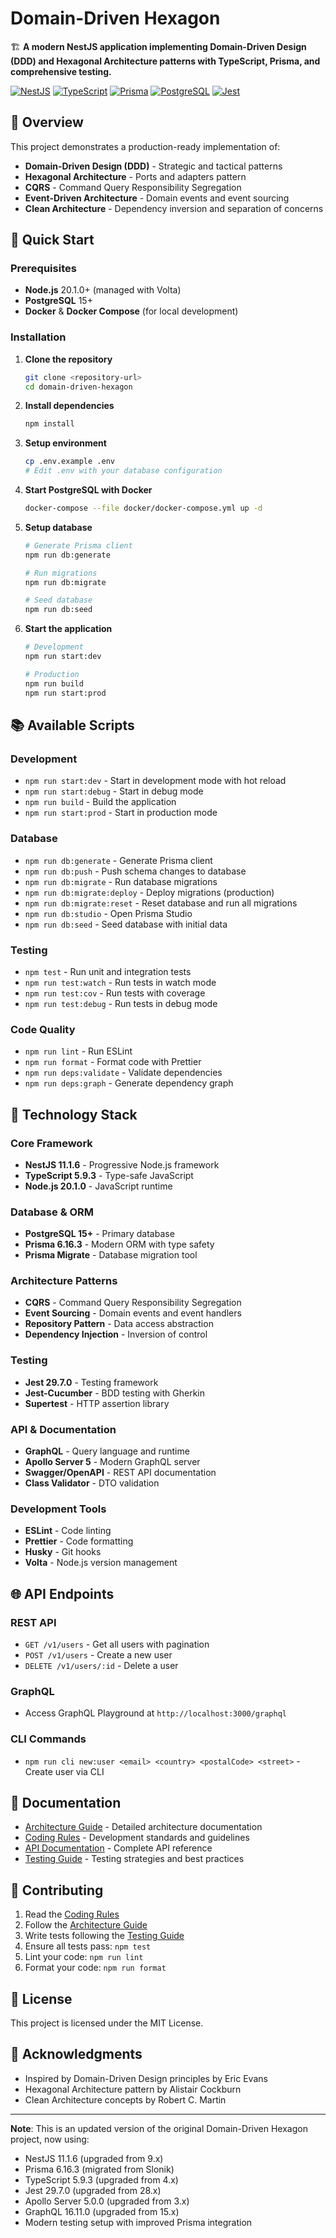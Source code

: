 # Domain-Driven Hexagon

🏗️ **A modern NestJS application implementing Domain-Driven Design (DDD) and Hexagonal Architecture patterns with TypeScript, Prisma, and comprehensive testing.**

[![NestJS](https://img.shields.io/badge/NestJS-11.1.6-red.svg)](https://nestjs.com/)
[![TypeScript](https://img.shields.io/badge/TypeScript-5.9.3-blue.svg)](https://www.typescriptlang.org/)
[![Prisma](https://img.shields.io/badge/Prisma-6.16.3-green.svg)](https://www.prisma.io/)
[![PostgreSQL](https://img.shields.io/badge/PostgreSQL-15+-blue.svg)](https://www.postgresql.org/)
[![Jest](https://img.shields.io/badge/Jest-29.7.0-orange.svg)](https://jestjs.io/)

## 🎯 Overview

This project demonstrates a production-ready implementation of:

- **Domain-Driven Design (DDD)** - Strategic and tactical patterns
- **Hexagonal Architecture** - Ports and adapters pattern
- **CQRS** - Command Query Responsibility Segregation
- **Event-Driven Architecture** - Domain events and event sourcing
- **Clean Architecture** - Dependency inversion and separation of concerns

## 🚀 Quick Start

### Prerequisites

- **Node.js** 20.1.0+ (managed with Volta)
- **PostgreSQL** 15+
- **Docker** & **Docker Compose** (for local development)

### Installation

1. **Clone the repository**
   ```bash
   git clone <repository-url>
   cd domain-driven-hexagon
   ```

2. **Install dependencies**
   ```bash
   npm install
   ```

3. **Setup environment**
   ```bash
   cp .env.example .env
   # Edit .env with your database configuration
   ```

4. **Start PostgreSQL with Docker**
   ```bash
   docker-compose --file docker/docker-compose.yml up -d
   ```

5. **Setup database**
   ```bash
   # Generate Prisma client
   npm run db:generate
   
   # Run migrations
   npm run db:migrate
   
   # Seed database
   npm run db:seed
   ```

6. **Start the application**
   ```bash
   # Development
   npm run start:dev
   
   # Production
   npm run build
   npm run start:prod
   ```

## 📚 Available Scripts

### Development
- `npm run start:dev` - Start in development mode with hot reload
- `npm run start:debug` - Start in debug mode
- `npm run build` - Build the application
- `npm run start:prod` - Start in production mode

### Database
- `npm run db:generate` - Generate Prisma client
- `npm run db:push` - Push schema changes to database
- `npm run db:migrate` - Run database migrations
- `npm run db:migrate:deploy` - Deploy migrations (production)
- `npm run db:migrate:reset` - Reset database and run all migrations
- `npm run db:studio` - Open Prisma Studio
- `npm run db:seed` - Seed database with initial data

### Testing
- `npm test` - Run unit and integration tests
- `npm run test:watch` - Run tests in watch mode
- `npm run test:cov` - Run tests with coverage
- `npm run test:debug` - Run tests in debug mode

### Code Quality
- `npm run lint` - Run ESLint
- `npm run format` - Format code with Prettier
- `npm run deps:validate` - Validate dependencies
- `npm run deps:graph` - Generate dependency graph

## 🔧 Technology Stack

### Core Framework
- **NestJS 11.1.6** - Progressive Node.js framework
- **TypeScript 5.9.3** - Type-safe JavaScript
- **Node.js 20.1.0** - JavaScript runtime

### Database & ORM
- **PostgreSQL 15+** - Primary database
- **Prisma 6.16.3** - Modern ORM with type safety
- **Prisma Migrate** - Database migration tool

### Architecture Patterns
- **CQRS** - Command Query Responsibility Segregation
- **Event Sourcing** - Domain events and event handlers
- **Repository Pattern** - Data access abstraction
- **Dependency Injection** - Inversion of control

### Testing
- **Jest 29.7.0** - Testing framework
- **Jest-Cucumber** - BDD testing with Gherkin
- **Supertest** - HTTP assertion library

### API & Documentation
- **GraphQL** - Query language and runtime
- **Apollo Server 5** - Modern GraphQL server
- **Swagger/OpenAPI** - REST API documentation
- **Class Validator** - DTO validation

### Development Tools
- **ESLint** - Code linting
- **Prettier** - Code formatting
- **Husky** - Git hooks
- **Volta** - Node.js version management

## 🌐 API Endpoints

### REST API
- `GET /v1/users` - Get all users with pagination
- `POST /v1/users` - Create a new user
- `DELETE /v1/users/:id` - Delete a user

### GraphQL
- Access GraphQL Playground at `http://localhost:3000/graphql`

### CLI Commands
- `npm run cli new:user <email> <country> <postalCode> <street>` - Create user via CLI

## 📖 Documentation

- [Architecture Guide](docs/architecture.md) - Detailed architecture documentation
- [Coding Rules](docs/coding-rules.md) - Development standards and guidelines
- [API Documentation](docs/api.md) - Complete API reference
- [Testing Guide](docs/testing.md) - Testing strategies and best practices

## 🤝 Contributing

1. Read the [Coding Rules](docs/coding-rules.md)
2. Follow the [Architecture Guide](docs/architecture.md)
3. Write tests following the [Testing Guide](docs/testing.md)
4. Ensure all tests pass: `npm test`
5. Lint your code: `npm run lint`
6. Format your code: `npm run format`

## 📄 License

This project is licensed under the MIT License.

## 🙏 Acknowledgments

- Inspired by Domain-Driven Design principles by Eric Evans
- Hexagonal Architecture pattern by Alistair Cockburn
- Clean Architecture concepts by Robert C. Martin

---

**Note**: This is an updated version of the original Domain-Driven Hexagon project, now using:
- NestJS 11.1.6 (upgraded from 9.x)
- Prisma 6.16.3 (migrated from Slonik)
- TypeScript 5.9.3 (upgraded from 4.x)
- Jest 29.7.0 (upgraded from 28.x)
- Apollo Server 5.0.0 (upgraded from 3.x)
- GraphQL 16.11.0 (upgraded from 15.x)
- Modern testing setup with improved Prisma integration
